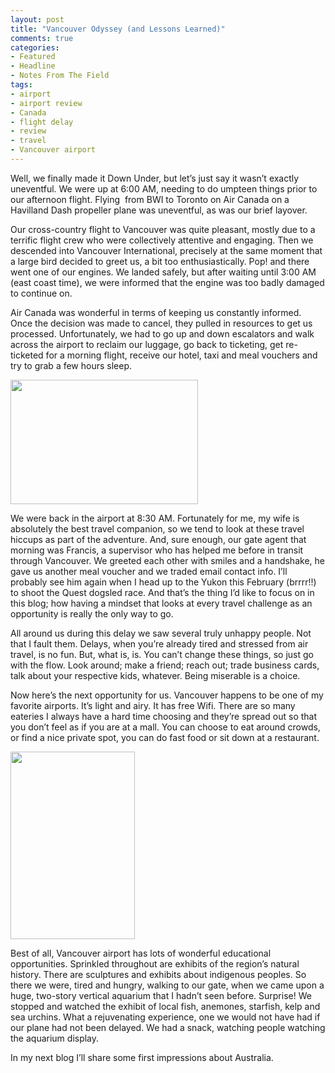```yaml
---
layout: post
title: "Vancouver Odyssey (and Lessons Learned)"
comments: true
categories:
- Featured
- Headline
- Notes From The Field
tags:
- airport
- airport review
- Canada
- flight delay
- review
- travel
- Vancouver airport
---
```

Well, we finally made it Down Under, but let’s just say it wasn’t exactly uneventful. We were up at 6:00 AM, needing to do umpteen things prior to our afternoon flight. Flying  from BWI to Toronto on Air Canada on a Havilland Dash propeller plane was uneventful, as was our brief layover.

Our cross-country flight to Vancouver was quite pleasant, mostly due to a terrific flight crew who were collectively attentive and engaging. Then we descended into Vancouver International, precisely at the same moment that a large bird decided to greet us, a bit too enthusiastically. Pop! and there went one of our engines. We landed safely, but after waiting until 3:00 AM (east coast time), we were informed that the engine was too badly damaged to continue on.

Air Canada was wonderful in terms of keeping us constantly informed. Once the decision was made to cancel, they pulled in resources to get us processed. Unfortunately, we had to go up and down escalators and walk across the airport to reclaim our luggage, go back to ticketing, get re-ticketed for a morning flight, receive our hotel, taxi and meal vouchers and try to grab a few hours sleep.

<a href="http://blog.lesterpickerphoto.com/wp-content/uploads/2010/10/vancouver-aiport-142010-10-22.jpg"><img class="size-medium wp-image-655" title="vancouver aiport 142010-10-22" src="http://blog.lesterpickerphoto.com/wp-content/uploads/2010/10/vancouver-aiport-142010-10-22-300x199.jpg" alt="" width="300" height="199"></a>

We were back in the airport at 8:30 AM. Fortunately for me, my wife is absolutely the best travel companion, so we tend to look at these travel hiccups as part of the adventure. And, sure enough, our gate agent that morning was Francis, a supervisor who has helped me before in transit through Vancouver. We greeted each other with smiles and a handshake, he gave us another meal voucher and we traded email contact info. I’ll probably see him again when I head up to the Yukon this February (brrrr!!) to shoot the Quest dogsled race. And that’s the thing I’d like to focus on in this blog; how having a mindset that looks at every travel challenge as an opportunity is really the only way to go.

All around us during this delay we saw several truly unhappy people. Not that I fault them. Delays, when you’re already tired and stressed from air travel, is no fun. But, what is, is. You can’t change these things, so just go with the flow. Look around; make a friend; reach out; trade business cards, talk about your respective kids, whatever. Being miserable is a choice.

Now here’s the next opportunity for us. Vancouver happens to be one of my favorite airports. It’s light and airy. It has free Wifi. There are so many eateries I always have a hard time choosing and they’re spread out so that you don’t feel as if you are at a mall. You can choose to eat around crowds, or find a nice private spot, you can do fast food or sit down at a restaurant.

<a href="http://blog.lesterpickerphoto.com/wp-content/uploads/2010/10/vancouver-aiport-122010-10-22.jpg"><img class="size-medium wp-image-656" title="vancouver aiport 122010-10-22" src="http://blog.lesterpickerphoto.com/wp-content/uploads/2010/10/vancouver-aiport-122010-10-22-199x300.jpg" alt="" width="199" height="300"></a>

Best of all, Vancouver airport has lots of wonderful educational opportunities. Sprinkled throughout are exhibits of the region’s natural history. There are sculptures and exhibits about indigenous peoples. So there we were, tired and hungry, walking to our gate, when we came upon a huge, two-story vertical aquarium that I hadn’t seen before. Surprise! We stopped and watched the exhibit of local fish, anemones, starfish, kelp and sea urchins. What a rejuvenating experience, one we would not have had if our plane had not been delayed. We had a snack, watching people watching the aquarium display.

In my next blog I’ll share some first impressions about Australia.